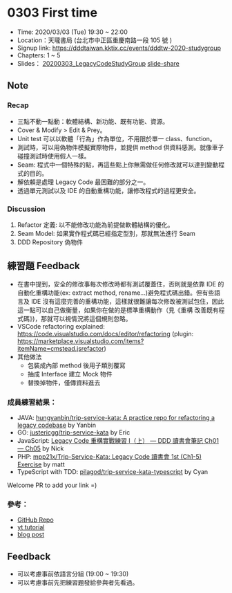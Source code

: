 # 0303 First time

- Time: 2020/03/03 (Tue) 19:30 ~ 22:00
- Location：天瓏書局 (台北市中正區重慶南路一段 105 號 )
- Signup link: https://dddtaiwan.kktix.cc/events/dddtw-2020-studygroup
- Chapters: 1 ~ 5
- Slides： [20200303_LegacyCodeStudyGroup](./20200303_LegacyCodeStudyGroup.pdf) [slide-share](https://www.slideshare.net/FongXuanLiou/legacy-code-1st-ch1-ch5-229598275)

## Note

### Recap

* 三點不動一點動：軟體結構、新功能、既有功能、資源。
* Cover & Modify > Edit & Prey。
* Unit test 可以以軟體「行為」作為單位，不用限於單一 class、function。
* 測試時，可以用偽物件模擬實際物件，並提供 method 供資料感測。就像車子碰撞測試時使用假人一樣。
* Seam: 程式中一個特殊的點，再這些點上你無需做任何修改就可以達到變動程式的目的。
* 解依賴是處理 Legacy Code 最困難的部分之一。
* 透過單元測試以及 IDE 的自動重構功能，讓修改程式的過程更安全。

### Discussion

1. Refactor 定義: 以不能修改功能為前提做軟體結構的優化。
2. Seam Model: 如果實作程式碼已經指定型別，那就無法進行 Seam
3. DDD Repository 偽物件

## 練習題 Feedback

- 在書中提到，安全的修改事每次修改時都有測試覆蓋住，否則就是依靠 IDE 的自動化重構功能(ex: extract method, rename...)避免程式碼出錯。但有些語言及 IDE 沒有這麼完善的重構功能，這樣就很難讓每次修改被測試包住，因此這一點可以自己做衡量，如果你在做的是標準重構動作（見《重構 改善既有程式碼》)，那就可以視情況將這個規則忽略。
- VSCode refactoring explained: https://code.visualstudio.com/docs/editor/refactoring (plugin: https://marketplace.visualstudio.com/items?itemName=cmstead.jsrefactor)
- 其他做法
  - 包裝成內部 method 後用子類別覆寫
  - 抽成 Interface 建立 Mock 物件
  - 替換掉物件，僅傳資料進去


### 成員練習結果：

* JAVA: [hungyanbin/trip-service-kata: A practice repo for refactoring a legacy codebase](https://github.com/hungyanbin/trip-service-kata) by Yanbin
* GO: [justericgg/trip-service-kata](https://github.com/justericgg/trip-service-kata) by Eric
* JavaScript: [Legacy Code 重構實戰練習 I（上） — DDD 讀書會筆記 Ch01 — Ch05](https://link.medium.com/9wwfscIAC4) by Nick
* PHP: [mpp21x/Trip-Service-Kata: Legacy Code 讀書會 1st (Ch1-5) Exercise](https://github.com/mpp21x/Trip-Service-Kata/tree/master) by matt
* TypeScript with TDD: [pilagod/trip-service-kata-typescript](https://github.com/pilagod/trip-service-kata-typescript/tree/1a4d24d585dc0cc23f139079f2d052b6a571ba8d) by Cyan

Welcome PR to add your link =)


### 參考：

- [GitHub Repo](https://github.com/sandromancuso/trip-service-kata)
- [yt tutorial](https://www.youtube.com/watch?v=_NnElPO5BU0)
- [blog post](http://craftedsw.blogspot.com/2011/07/testing-legacy-hard-wired-dependencies.html)

## Feedback

- 可以考慮事前依語言分組 (19:00 ~ 19:30)
- 可以考慮事前先把練習題發給參與者先看過。


